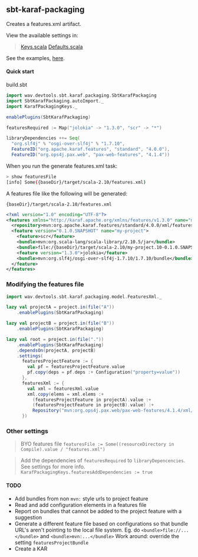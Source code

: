 ## sbt-karaf-packaging

Creates a features.xml artifact.

View the available settings in:
  >[Keys.scala](sbt-karaf-packaging/src/main/scala/wav/devtools/sbt/karaf/packaging/Keys.scala)
  >[Defaults.scala](sbt-karaf-packaging/src/main/scala/wav/devtools/sbt/karaf/packaging/Defaults.scala)

See the examples, [here](sbt-karaf-packaging/src/sbt-test).

#### Quick start

build.sbt
```scala
import wav.devtools.sbt.karaf.packaging.SbtKarafPackaging
import SbtKarafPackaging.autoImport._
import KarafPackagingKeys._

enablePlugins(SbtKarafPackaging)

featuresRequired := Map("jolokia" -> "1.3.0", "scr" -> "*")

libraryDependencies ++= Seq(
  "org.slf4j" % "osgi-over-slf4j" % "1.7.10",
  FeatureID("org.apache.karaf.features", "standard", "4.0.0"),
  FeatureID("org.ops4j.pax.web", "pax-web-features", "4.1.4"))
```

When you run the generate features.xml task:

```bash
> show featuresFile
[info] Some({baseDir}/target/scala-2.10/features.xml)
```

A features file like the following will be generated:

`{baseDir}/target/scala-2.10/features.xml`

```xml
<?xml version="1.0" encoding="UTF-8"?>
<features xmlns="http://karaf.apache.org/xmlns/features/v1.3.0" name="my-project">
  <repository>mvn:org.apache.karaf.features/standard/4.0.0/xml/features</repository>
  <feature version="0.1.0.SNAPSHOT" name="my-project">
    <feature>scr</feature>
    <bundle>mvn:org.scala-lang/scala-library/2.10.5/jar</bundle>
    <bundle>file:/{baseDir}/target/scala-2.10/my-project.10-0.1.0.SNAPSHOT.jar</bundle>
    <feature version="1.3.0">jolokia</feature>
    <bundle>mvn:org.slf4j/osgi-over-slf4j-1.7.10/1.7.10/bundle</bundle>
  </feature>
</features>
```

### Modifying the features file

```scala
import wav.devtools.sbt.karaf.packaging.model.FeaturesXml._

lazy val projectA = project.in(file("A"))
    .enablePlugins(SbtKarafPackaging)

lazy val projectB = project.in(file("B"))
    .enablePlugins(SbtKarafPackaging)

lazy val root = project.in(file("."))
    .enablePlugins(SbtKarafPackaging)
    .dependsOn(projectA, projectB)
    .settings(
      featuresProjectFeature := {
        val pf = featuresProjectFeature.value
        pf.copy(deps = pf.deps :+ Configuration("property=value"))
      },
      featuresXml := {
        val xml = featuresXml.value
        xml.copy(elems = xml.elems :+
          (featuresProjectFeature in projectA).value :+
          (featuresProjectFeature in projectB).value) :+
          Repository("mvn:org.ops4j.pax.web/pax-web-features/4.1.4/xml/features")
      })
```

### Other settings

> BYO features file
> `featuresFile := Some((resourceDirectory in Compile).value / "features.xml")`

> Add the dependencies of `featuresRequired` to `libraryDepencencies`. See settings for more info.
> `KarafPackagingKeys.featuresAddDependencies := true`

#### TODO

- Add bundles from non `mvn:` style urls to project feature
- Read and add configuration elements in a features file
- Report on bundles that cannot be added to the project feature with a suggestion
- Generate a different feature file based on configurations so that bundle URL's aren't pointing to the local file system.
        Eg. do `<bundle>file://...</bundle>` and `<bundle>mvn:...</bundle>`
        Work around: override the setting `featuresProjectBundle`
- Create a KAR